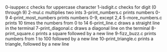 0-isupper.c checks for uppercase character
1-isdigit.c checks for digit (0 through 9)
2-mul.c multiplies two ints
3-print_numbers.c prints numbers 0-9
4-print_most_numbers prints numbers 0-9, except 2,4
5-more_numbers.c prints 10 times the numbers from 0 to 14
6-print_line.c draws a straight line in the terminal
7-print_diagonal.c draws a diagonal line on the terminal
8-print_square.c prints a square followed by a new line
9-fizz_buzz.c prints numbers from 1 to 100 followed by a new line
10-print_triangle.c prints a triangle, followed by a new line
